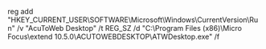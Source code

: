 reg add "HKEY_CURRENT_USER\SOFTWARE\Microsoft\Windows\CurrentVersion\Run" /v "AcuToWeb Desktop" /t REG_SZ /d "C:\Program Files (x86)\Micro Focus\extend 10.5.0\ACUTOWEBDESKTOP\ATWDesktop.exe" /f